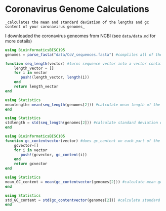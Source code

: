 # Coronavirus Genome Calculations
    _calculates the mean and standard deviation of the lengths and gc content of your coronavirus genomes_   

I downloaded the coronavirus geneomes from NCBI
(see `data/data.md` for more details)

```julia
using BioinformaticsBISC195
genomes = parse_fasta("data/CoV_sequences.fasta") #compliles all of the genomes into 2 vectors (second vector contains sequences)
```

```julia
function seq_length(vector) #turns sequence vector into a vector containing the sequence lengths 
    length_vector = []
    for i in vector
       push!(length_vector, length(i))
    end
    return length_vector
end
```

```julia
using Statistics
meanlength= mean(seq_length(genomes[2])) #calculate mean length of the genomes
end
```

```julia
using Statistics
stdlength = std(seq_length(genomes[2])) #calculate standard deviation of the genome lengths
end
```

```julia
using BioinformaticsBISC105
function gc_contentvector(vector) #does gc_content on each part of the vector (becasue gc_content only accepts strings)
    gcvector=[]
    for i in vector
       push!(gcvector, gc_content(i)) 
    end
    return gcvector
end
```

```julia
using Statistics
mean_GC_content = mean(gc_contentvector(genomes[2])) #calculate mean gc content of all of the sequences
end
```

```julia
using Statistics
std_GC_content = std(gc_contentvector(genomes[2])) #calculate standard deviation of gc contents of all of the sequences
end
```
